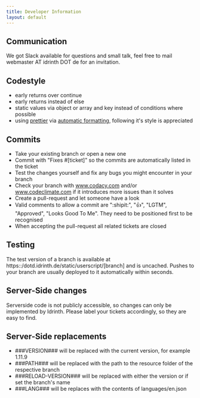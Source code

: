 ```yaml
---
title: Developer Information
layout: default
---
```

## Communication

We got Slack available for questions and small talk, feel free to mail webmaster AT idrinth DOT de for an invitation.

## Codestyle

- early returns over continue
- early returns instead of else
- static values via object or array and key instead of conditions where possible
- using [prettier](https://github.com/prettier/prettier) via [automatic formatting](https://github.com/Idrinth/automatic-formatting/), following it's style is appreciated

## Commits

- Take your existing branch or open a new one
- Commit with "Fixes #[ticket]" so the commits are automatically listed in the ticket
- Test the changes yourself and fix any bugs you might encounter in your branch
- Check your branch with www.codacy.com and/or www.codeclimate.com if it introduces more issues than it solves
- Create a pull-request and let someone have a look
- Valid comments to allow a commit are ":shipit:", ":+1:", "LGTM", "Approved", "Looks Good To Me". They need to be positioned first to be recognised
- When accepting the pull-request all related tickets are closed

## Testing

The test version of a branch is available at https::/dotd.idrinth.de/static/userscript/[branch] and is uncached.
Pushes to your branch are usually deployed to it automatically within seconds.

## Server-Side changes

Serverside code is not publicly accessible, so changes can only be implemented by Idrinth. Please label your tickets accordingly, so they are easy to find.

## Server-Side replacements

* ###VERSION### will be replaced with the current version, for example 1.11.9
* ###PATH### will be replaced with the path to the resource folder of the respective branch
* ###RELOAD-VERSION### will be replaced with either the version or if set the branch's name
* ###LANG### will be replaces with the contents of languages/en.json
